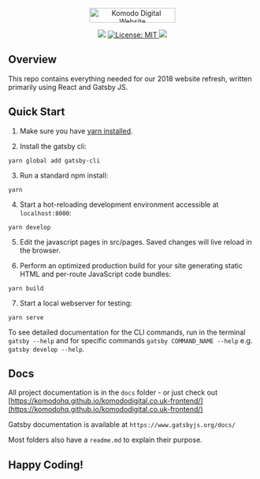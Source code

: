 <p align="center">
<img src="https://www.komododigital.co.uk/static/media/logo.50a4b652.svg" height="30" width="174" alt="Komodo Digital Website">
</p>

<p align="center">
  <img src="https://app.codeship.com/projects/62295840-9fe2-0136-a04e-7a2eabd72af5/status?branch=master">
  <a href="https://opensource.org/licenses/MIT">
    <img src="https://img.shields.io/badge/License-MIT-yellow.svg" alt="License: MIT">
  </a>
  <a href="https://codecov.io/gh/KomodoHQ/komododigital.co.uk-frontend">
    <img src="https://codecov.io/gh/KomodoHQ/komododigital.co.uk-frontend/branch/master/graph/badge.svg" />
  </a>
</p>

## Overview
This repo contains everything needed for our 2018 website refresh, written primarily using React and Gatsby JS.


## Quick Start

1. Make sure you have [yarn installed](https://yarnpkg.com/lang/en/docs/install/).

2. Install the gatsby cli:

  ```
  yarn global add gatsby-cli
  ```

3. Run a standard npm install:

  ```
  yarn
  ```

4. Start a hot-reloading development environment accessible at `localhost:8000`:

  ```
  yarn develop
  ```

5. Edit the javascript pages in src/pages. Saved changes will live reload in the browser.

6. Perform an optimized production build for your site generating static HTML and per-route JavaScript code bundles:

  ```
  yarn build
  ```

7. Start a local webserver for testing:

  ```
  yarn serve
  ```

To see detailed documentation for the CLI commands, run in the terminal `gatsby --help` and for specific commands `gatsby COMMAND_NAME --help` e.g. `gatsby develop --help`.

## Docs

All project documentation is in the `docs` folder - or just check out [https://komodohq.github.io/komododigital.co.uk-frontend/](https://komodohq.github.io/komododigital.co.uk-frontend/)

Gatsby documentation is available at `https://www.gatsbyjs.org/docs/`

Most folders also have a `readme.md` to explain their purpose.

## Happy Coding!